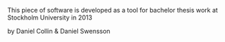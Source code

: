 
This piece of software is developed as a tool for bachelor thesis work at Stockholm University in 2013

by Daniel Collin & Daniel Swensson


